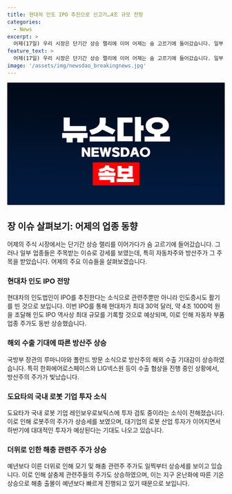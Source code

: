 ```yaml
---
title: 현대차 인도 IPO 추진으로 신고가…4조 규모 전망
categories:
  - News
excerpt: >
  어제(17일) 우리 시장은 단기간 상승 랠리에 이어 어제는 숨 고르기에 들어갔습니다. 일부 업종은 이슈타고 강세를 보였는데, 현대차 인도 IPO 관련 주식이 상승세를 보였고, 방산주의 해외 수출 기대감으로 주가가 상승했습니다. 또한 로봇주는 도요타의 투자 관련 이슈로 주가가 상승했으며, 더위와 해충 증가 소식으로 살충제 관련주가 상승했습니다. SBS Biz는 당신의 제보를 기다리고 있습니다. (150자)
feature_text: >
  어제(17일) 우리 시장은 단기간 상승 랠리에 이어 어제는 숨 고르기에 들어갔습니다. 일부 업종은 이슈타고 강세를 보였는데, 현대차 인도 IPO 관련 주식이 상승세를 보였고, 방산주의 해외 수출 기대감으로 주가가 상승했습니다. 또한 로봇주는 도요타의 투자 관련 이슈로 주가가 상승했으며, 더위와 해충 증가 소식으로 살충제 관련주가 상승했습니다. SBS Biz는 당신의 제보를 기다리고 있습니다. (150자)
image: '/assets/img/newsdao_breakingnews.jpg'
---
```


<p><img src="/assets/img/newsdao_breakingnews.jpg" alt="firstkoreanews 속보" /></p>

<h2 data-ke-size="size26">장 이슈 살펴보기: 어제의 업종 동향</h2>

<p data-ke-size="size16">어제의 주식 시장에서는 단기간 상승 랠리를 이어가다가 숨 고르기에 들어갔습니다. 그러나 일부 업종들은 주목받는 이슈로 강세를 보였는데, 특히 자동차주와 방산주가 그 주목을 받았습니다. 어제의 주요 이슈들을 살펴보겠습니다.</p>

<h3>현대차 인도 IPO 전망</h3>

<p data-ke-size="size16">현대차의 인도법인이 IPO를 추진한다는 소식으로 관련주뿐만 아니라 인도증시도 활기를 띤 것으로 보입니다. 이번 IPO를 통해 현대차가 최대 30억 달러, 약 4조 1000억 원을 조달해 인도 IPO 역사상 최대 규모를 기록할 것으로 예상되며, 이로 인해 자동차 부품 업종 주가도 동반 상승했습니다.</p>

<h3>해외 수출 기대에 따른 방산주 상승</h3>

<p data-ke-size="size16">국방부 장관의 루마니아와 폴란드 방문 소식으로 방산주의 해외 수출 기대감이 상승하였습니다. 특히 한화에어로스페이스와 LIG넥스원 등이 수출 협상을 진행 중인 상황에서, 방산주의 주가가 빛났습니다.</p>

<h3>도요타의 국내 로봇 기업 투자 소식</h3>

<p data-ke-size="size16">도요타가 국내 로봇 기업 레인보우로보틱스에 투자 검토 중이라는 소식이 전해졌습니다. 이로 인해 로봇주의 주가가 상승세를 보였으며, 대기업의 로봇 산업 투자가 이어지면서 하반기에 대대적인 투자가 예상된다는 기대도 나오고 있습니다.</p>

<h3>더위로 인한 해충 관련주 주가 상승</h3>

<p data-ke-size="size16">예년보다 이른 더위로 인해 모기 및 해충 관련주 주가도 일찍부터 상승세를 보이고 있습니다. 이로 인해 살충제 관련주들의 주가도 상승하였으며, 이는 지구 온난화에 따른 기온 상승으로 해충 출몰이 예년보다 빠르게 진행되고 있기 때문으로 보입니다.</p>

<p data-ke-size="size16">&nbsp;</p>

